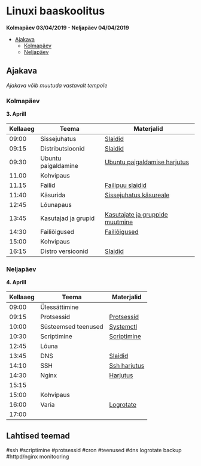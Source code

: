 # Linuxi baaskoolitus

**Kolmapäev 03/04/2019 - Neljapäev 04/04/2019**

- [Ajakava](#Ajakava)
	- [Kolmapäev](#kolmapäev)
	- [Neljapäev](#neljapäev)


## Ajakava

_Ajakava võib muutuda vastavalt tempole_


### Kolmapäev
**3. Aprill**

| **Kellaaeg** | **Teema** | **Materjalid** |
| -------- | --------- | ---------  | 
| 09:00    | Sissejuhatus           | [Slaidid][intro-html]                          | 
| 09:15    | Distributsioonid       | [Slaidid][distros-html]                        | 
| 09:30    | Ubuntu paigaldamine    | [Ubuntu paigaldamise harjutus][ubuntu-md]    | 
| 11.00    | Kohvipaus              |                                                | 
| 11.15    | Failid                 | [Failipuu slaidid][filetree-html]              | 
| 11:40    | Käsurida               | [Sissejuhatus käsureale][bash-md]              | 
| 12:45    | Lõunapaus              |                                                | 
| 13:45    | Kasutajad ja grupid    | [Kasutajate ja gruppide muutmine][users-md]    | 
| 14:30    | Failiõigused           | [Failiõigused][perms-md]                       | 
| 15:00    | Kohvipaus              |                                                | 
| 16:15    | Distro versioonid      | [Slaidid][distro_versions-html]| 

[intro-html]:     https://ooobik.github.io/ubuntu-training/html/intro.html
[distros-html]:     https://ooobik.github.io/ubuntu-training/html/distros.html
[distro_versions-html]:     https://ooobik.github.io/ubuntu-training/html/distro_versions.html
[filetree-html]:     https://ooobik.github.io/ubuntu-training/html/filetree.html
[ubuntu-md]:     https://github.com/ooobik/ubuntu-training/blob/master/docs/markdown/ubuntu-install.md
[bash-md]:     https://github.com/ooobik/ubuntu-training/blob/master/docs/markdown/bash.md
[users-md]:     https://github.com/ooobik/ubuntu-training/blob/master/docs/markdown/users.md
[perms-md]:     https://github.com/ooobik/ubuntu-training/blob/master/docs/markdown/perms.md

### Neljapäev
**4. Aprill**

| **Kellaaeg** | **Teema**  | **Materjalid** 
| -------- | ---------  | ---------  
| 09:00    | Ülessättimine |  | 
| 09:15    | Protsessid | [Protsessid][protsessid-md] | 
| 10:00    | Süsteemsed teenused | [Systemctl][systemctl-md] | 
| 10:30    | Scriptimine  | [Scriptimine][scripting-md] | 
| 12:45    | Lõuna  |  | 
| 13:45    | DNS | [Slaidid][dns-md] | 
| 14:10    | SSH  | [Ssh harjutus][ssh-md] | 
| 14:30    | Nginx | [Harjutus][nginx-md] | 
| 15:15    |   |  | 
| 15:00    | Kohvipaus |  | 
| 16:00    | Varia  | [Logrotate][logrotate-out]  | 
| 17:00    |   |  | 

[protsessid-md]:     https://github.com/ooobik/ubuntu-training/blob/master/docs/markdown/protsessid.md
[systemctl-md]:     https://github.com/ooobik/ubuntu-training/blob/master/docs/markdown/systemctl.md
[scripting-md]:     https://github.com/ooobik/ubuntu-training/blob/master/docs/markdown/scripting.md
[dns-md]:     https://github.com/ooobik/ubuntu-training/blob/master/docs/html/dns.html
[ssh-md]:     https://github.com/ooobik/ubuntu-training/blob/master/docs/html/ssh.html
[nginx-md]:     https://github.com/ooobik/ubuntu-training/blob/master/docs/html/nginx.md
[logrotate-out]: https://www.digitalocean.com/community/tutorials/how-to-manage-logfiles-with-logrotate-on-ubuntu-16-04

## Lahtised teemad
#ssh
#scriptimine
#protsessid
#cron
#teenused
#dns
logrotate
backup
#httpd/nginx
monitooring
